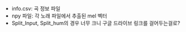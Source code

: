 - info.csv: 곡 정보 파일
- npy 파일: 각 노래 파일에서 추출된 mel 벡터
- Split_Input, Split_hum의 경우 너무 크니 구글 드라이브 링크를 걸어두는걸로?
